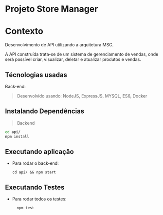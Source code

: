 # Projeto Store Manager

# Contexto

Desenvolvimento de API utilizando a arquitetura MSC.

A API construída trata-se de um sistema de gerenciamento de vendas, onde será possível criar, visualizar, deletar e atualizar produtos e vendas.

## Técnologias usadas

Back-end:
> Desenvolvido usando: NodeJS, ExpressJS, MYSQL, ES6, Docker


## Instalando Dependências

> Backend
```bash
cd api/ 
npm install
``` 

## Executando aplicação

* Para rodar o back-end:

  ```
  cd api/ && npm start
  ```

## Executando Testes

* Para rodar todos os testes:

  ```
    npm test
  ```
